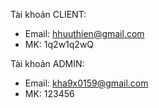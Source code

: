 Tài khoản CLIENT:
  + Email: hhuuthien@gmail.com
  + MK: 1q2w1q2wQ

Tài khoản ADMIN:
  + Email: kha9x0159@gmail.com
  + MK: 123456
